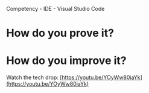 Competency - IDE - Visual Studio Code

# How do you prove it?

# How do you improve it?

Watch the tech drop: [https://youtu.be/YOyWw80iaYk](https://youtu.be/YOyWw80iaYk)

